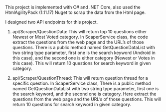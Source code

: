 This project is implemented with C# and .NET Core, also used the HtmlAgilityPack (1.11.17) Nuget to scrap the data from the Html page.

I designed two API endpoints for this project.

1.	api/Scraper/QuestionData: This will return top 10 questions either Newest or Most Voted category.
In ScaperService class, the code extract the questions from the web page and the URL’s of those questions. There is a public method named GetQuestionDataList with two string type parameter, first one is the search keyword (Android in this case), and the second one is either category (Newest or Votes in this case). This will return 10 questions for search keyword in given category.

2.	api/Scraper/QuestionThread: This will return question thread for a specific question.
In ScaperService class, There is a public method named GetQuestionDataList with two string type parameter, first one is the search keyword, and the second one is category. Here extract the questions from the web page and the URL’s of those questions. This will return 10 questions for search keyword in given category.



